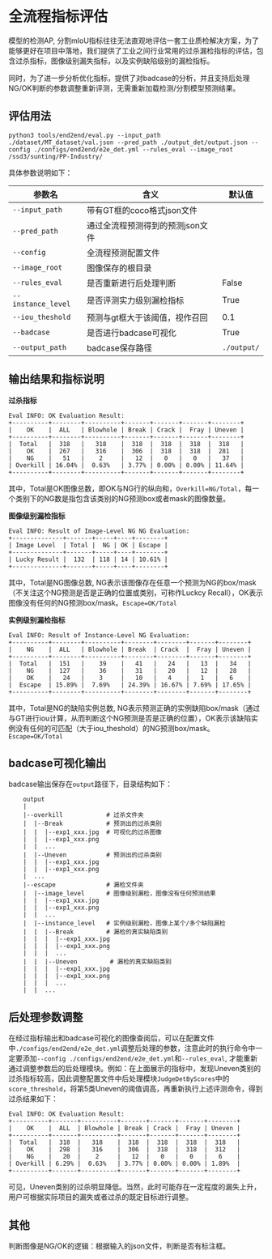 # 全流程指标评估

模型的检测AP, 分割mIoU指标往往无法直观地评估一套工业质检解决方案，为了能够更好在项目中落地，我们提供了工业之间行业常用的过杀漏检指标的评估，包含过杀指标，图像级别漏失指标，以及实例缺陷级别的漏检指标。

同时，为了进一步分析优化指标，提供了对badcase的分析，并且支持后处理NG/OK判断的参数调整重新评测，无需重新加载检测/分割模型预测结果。

## 评估用法
```
python3 tools/end2end/eval.py --input_path ./dataset/MT_dataset/val.json --pred_path ./output_det/output.json --config ./configs/end2end/e2e_det.yml --rules_eval --image_root /ssd3/sunting/PP-Industry/
```

具体参数说明如下：

| 参数名              |       含义                           | 默认值     |
| ------------------ | ------------------------------------| --------- |
| `--input_path`     |  带有GT框的coco格式json文件            |           |
| `--pred_path`      |  通过全流程预测得到的预测json文件        |           |
| `--config`         |  全流程预测配置文件                     |          |
| `--image_root`     |  图像保存的根目录                      |           |
| `--rules_eval`     |  是否重新进行后处理判断                 |    False  |
| `--instance_level` |  是否评测实力级别漏检指标                |    True  |
| `--iou_theshold`   |  预测与gt框大于该阈值，视作召回          |     0.1   |
| `--badcase`        |  是否进行badcase可视化                 |    True    |
| `--output_path`    |  badcase保存路径                      |`./output/` |



## 输出结果和指标说明

**过杀指标**
```
Eval INFO: OK Evaluation Result:
+----------+--------+----------+-------+-------+-------+--------+
|    OK    |  ALL   | Blowhole | Break | Crack |  Fray | Uneven |
+----------+--------+----------+-------+-------+-------+--------+
|  Total   |  318   |   318    |  318  |  318  |  318  |  318   |
|    OK    |  267   |   316    |  306  |  318  |  318  |  281   |
|    NG    |   51   |    2     |   12  |   0   |   0   |   37   |
| Overkill | 16.04% |  0.63%   | 3.77% | 0.00% | 0.00% | 11.64% |
+----------+--------+----------+-------+-------+-------+--------+
```

其中，Total是OK图像总数，即OK与NG行的纵向和，`Overkill=NG/Total`，每一个类别下的NG数是指包含该类别的NG预测box或者mask的图像数量。

**图像级别漏检指标**
```
Eval INFO: Result of Image-Level NG NG Evaluation:
+--------------+-------+-----+----+--------+
| Image Level  | Total |  NG | OK | Escape |
+--------------+-------+-----+----+--------+
| Lucky Result |  132  | 118 | 14 | 10.61% |
+--------------+-------+-----+----+--------+
```

其中，Total是NG图像总数, NG表示该图像存在任意一个预测为NG的box/mask（不关注这个NG预测是否是正确的位置或类别，可称作Luckcy Recall），OK表示图像没有任何的NG预测box/mask。`Escape=OK/Total`

**实例级别漏检指标**
```
Eval INFO: Result of Instance-Level NG Evaluation:
+----------+--------+----------+--------+--------+-------+--------+
|    NG    |  ALL   | Blowhole | Break  | Crack  |  Fray | Uneven |
+----------+--------+----------+--------+--------+-------+--------+
|  Total   |  151   |    39    |   41   |   24   |   13  |   34   |
|    NG    |  127   |    36    |   31   |   20   |   12  |   28   |
|    OK    |   24   |    3     |   10   |   4    |   1   |   6    |
|  Escape  | 15.89% |  7.69%   | 24.39% | 16.67% | 7.69% | 17.65% |
+----------+--------+----------+--------+--------+-------+--------+
```
其中，Total是NG的缺陷实例总数, NG表示预测正确的实例缺陷box/mask（通过与GT进行iou计算，从而判断这个NG预测是否是正确的位置），OK表示该缺陷实例没有任何的可匹配（大于iou_theshold）的NG预测box/mask。`Escape=OK/Total`


## badcase可视化输出

badcase输出保存在`output`路径下，目录结构如下：

```
    output
    |
    |--overkill            # 过杀文件夹
    |  |--Break            # 预测出的过杀类别
    |  |  |--exp1_xxx.jpg  # 可视化的过杀图像
    |  |  |--exp1_xxx.png
    |  |  ...  
    |  |--Uneven           # 预测出的过杀类别
    |  |  |--exp1_xxx.jpg
    |  |  |--exp1_xxx.png
    |  ...
    |--escape              # 漏检文件夹
    |  |--image_level      # 图像级别漏检，图像没有任何预测结果
    |  |  |--exp1_xxx.jpg
    |  |  |--exp1_xxx.png
    |  |  ...  
    |  |--instance_level   # 实例级别漏检，图像上某个/多个缺陷漏检
    |  |  |--Break         # 漏检的真实缺陷类别
    |  |  |  |--exp1_xxx.jpg
    |  |  |  |--exp1_xxx.png
    |  |  |  ...
    |  |  |--Uneven         # 漏检的真实缺陷类别
    |  |  |  |--exp1_xxx.jpg
    |  |  |  |--exp1_xxx.png
    |  |  |  ...
    |  |  ...
```


## 后处理参数调整

在经过指标输出和badcase可视化的图像查阅后，可以在配置文件中`./configs/end2end/e2e_det.yml`调整后处理的参数，注意此时的执行命令中一定要添加`--config ./configs/end2end/e2e_det.yml`和`--rules_eval`, 才能重新通过调整参数后的后处理模块。例如：在上面展示的指标中，发现Uneven类别的过杀指标较高，因此调整配置文件中后处理模块`JudgeDetByScores`中的`score_threshold`，将第5类Uneven的阈值调高，再重新执行上述评测命令，得到过杀结果如下：

```
Eval INFO: OK Evaluation Result:
+----------+-------+----------+-------+-------+-------+--------+
|    OK    |  ALL  | Blowhole | Break | Crack |  Fray | Uneven |
+----------+-------+----------+-------+-------+-------+--------+
|  Total   |  318  |   318    |  318  |  318  |  318  |  318   |
|    OK    |  298  |   316    |  306  |  318  |  318  |  312   |
|    NG    |   20  |    2     |   12  |   0   |   0   |   6    |
| Overkill | 6.29% |  0.63%   | 3.77% | 0.00% | 0.00% | 1.89%  |
+----------+-------+----------+-------+-------+-------+--------+
```

可见，Uneven类别的过杀明显降低。当然，此时可能存在一定程度的漏失上升，用户可根据实际项目的漏失或者过杀的既定目标进行调整。

## 其他

判断图像是NG/OK的逻辑：根据输入的json文件，判断是否有标注框。
